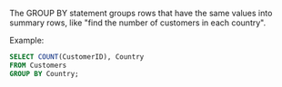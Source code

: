 The GROUP BY statement groups rows that have the same values into summary rows, like "find the number of customers in each country".

Example:

```sql
SELECT COUNT(CustomerID), Country
FROM Customers
GROUP BY Country;
```